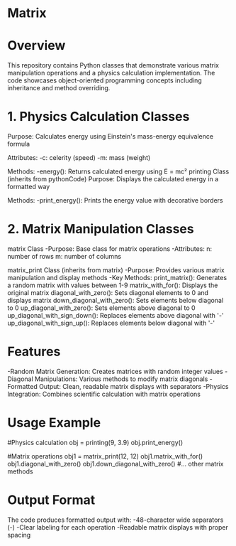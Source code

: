 # Matrix

# Overview
This repository contains Python classes that demonstrate various matrix manipulation operations and a physics calculation implementation. The code showcases object-oriented programming concepts including inheritance and method overriding.

# 1. Physics Calculation Classes
Purpose: Calculates energy using Einstein's mass-energy equivalence formula

Attributes:
-c: celerity (speed)
-m: mass (weight)

Methods:
-energy(): Returns calculated energy using E = mc²
printing Class (inherits from pythonCode)
Purpose: Displays the calculated energy in a formatted way

Methods:
-print_energy(): Prints the energy value with decorative borders

# 2. Matrix Manipulation Classes
matrix Class
-Purpose: Base class for matrix operations
-Attributes:
    n: number of rows
    m: number of columns

matrix_print Class (inherits from matrix)
-Purpose: Provides various matrix manipulation and display methods
-Key Methods:
    print_matrix(): Generates a random matrix with values between 1-9
    matrix_with_for(): Displays the original matrix
    diagonal_with_zero(): Sets diagonal elements to 0 and displays matrix
    down_diagonal_with_zero(): Sets elements below diagonal to 0
    up_diagonal_with_zero(): Sets elements above diagonal to 0
    up_diagonal_with_sign_down(): Replaces elements above diagonal with '-'
    up_diagonal_with_sign_up(): Replaces elements below diagonal with '-'

# Features
-Random Matrix Generation: Creates matrices with random integer values
-Diagonal Manipulations: Various methods to modify matrix diagonals
-Formatted Output: Clean, readable matrix displays with separators
-Physics Integration: Combines scientific calculation with matrix operations

# Usage Example
#Physics calculation
obj = printing(9, 3.9)
obj.print_energy()

#Matrix operations
obj1 = matrix_print(12, 12)
obj1.matrix_with_for()
obj1.diagonal_with_zero()
obj1.down_diagonal_with_zero()
#... other matrix methods

# Output Format
The code produces formatted output with:
-48-character wide separators (-)
-Clear labeling for each operation
-Readable matrix displays with proper spacing

